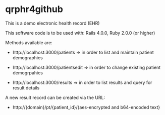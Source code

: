 qrphr4github
============

This is a demo electronic health record (EHR)

This software code is to be used with: Rails 4.0.0, Ruby 2.0.0 (or higher)

Methods available are:

- http://localhost:3000/patients => in order to list and maintain patient demographics

- http://localhost:3000/patientsedit => in order to change existing patient demogrpahics

- http://localhost:3000/results => in order to list results and query for result details

A new result record can be created via the URL:

- http://{domain}/pt/{patient_id}/{aes-encrypted and b64-encoded text}
 